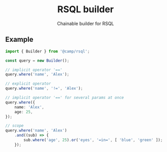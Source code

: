 <div align="center">
    <h1>RSQL builder</h1>
    <p>Chainable builder for RSQL</p>
</div>

## Example

```typescript
import { Builder } from '@camp/rsql';

const query = new Builder();

// implicit operator '=='
query.where('name', 'Alex');

// explicit operator
query.where('name', '!=', 'Alex');

// implicit operator '==' for several params at once
query.where({
    name: 'Alex',
    age: 25,
});

// scope
query.where('name', 'Alex')
    .and((sub) => {
        sub.where('age', 25).or('eyes', '=in=', [ 'blue', 'green' ]);
    });
```
